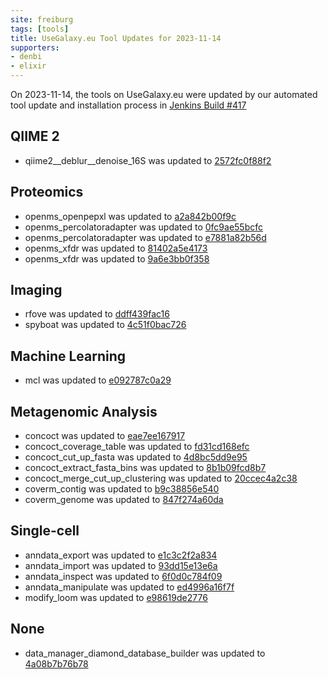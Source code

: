 ```yaml
---
site: freiburg
tags: [tools]
title: UseGalaxy.eu Tool Updates for 2023-11-14
supporters:
- denbi
- elixir
---
```


On 2023-11-14, the tools on UseGalaxy.eu were updated by our automated tool update and installation process in [Jenkins Build #417](https://build.galaxyproject.eu/job/usegalaxy-eu/job/install-tools/#417/)


## QIIME 2

- qiime2__deblur__denoise_16S was updated to [2572fc0f88f2](https://toolshed.g2.bx.psu.edu/view/q2d2/qiime2__deblur__denoise_16S/2572fc0f88f2)

## Proteomics

- openms_openpepxl was updated to [a2a842b00f9c](https://toolshed.g2.bx.psu.edu/view/galaxyp/openms_openpepxl/a2a842b00f9c)
- openms_percolatoradapter was updated to [0fc9ae55bcfc](https://toolshed.g2.bx.psu.edu/view/galaxyp/openms_percolatoradapter/0fc9ae55bcfc)
- openms_percolatoradapter was updated to [e7881a82b56d](https://toolshed.g2.bx.psu.edu/view/galaxyp/openms_percolatoradapter/e7881a82b56d)
- openms_xfdr was updated to [81402a5e4173](https://toolshed.g2.bx.psu.edu/view/galaxyp/openms_xfdr/81402a5e4173)
- openms_xfdr was updated to [9a6e3bb0f358](https://toolshed.g2.bx.psu.edu/view/galaxyp/openms_xfdr/9a6e3bb0f358)

## Imaging

- rfove was updated to [ddff439fac16](https://toolshed.g2.bx.psu.edu/view/imgteam/rfove/ddff439fac16)
- spyboat was updated to [4c51f0bac726](https://toolshed.g2.bx.psu.edu/view/iuc/spyboat/4c51f0bac726)

## Machine Learning

- mcl was updated to [e092787c0a29](https://toolshed.g2.bx.psu.edu/view/iuc/mcl/e092787c0a29)

## Metagenomic Analysis

- concoct was updated to [eae7ee167917](https://toolshed.g2.bx.psu.edu/view/iuc/concoct/eae7ee167917)
- concoct_coverage_table was updated to [fd31cd168efc](https://toolshed.g2.bx.psu.edu/view/iuc/concoct_coverage_table/fd31cd168efc)
- concoct_cut_up_fasta was updated to [4d8bc5dd9e95](https://toolshed.g2.bx.psu.edu/view/iuc/concoct_cut_up_fasta/4d8bc5dd9e95)
- concoct_extract_fasta_bins was updated to [8b1b09fcd8b7](https://toolshed.g2.bx.psu.edu/view/iuc/concoct_extract_fasta_bins/8b1b09fcd8b7)
- concoct_merge_cut_up_clustering was updated to [20ccec4a2c38](https://toolshed.g2.bx.psu.edu/view/iuc/concoct_merge_cut_up_clustering/20ccec4a2c38)
- coverm_contig was updated to [b9c38856e540](https://toolshed.g2.bx.psu.edu/view/iuc/coverm_contig/b9c38856e540)
- coverm_genome was updated to [847f274a60da](https://toolshed.g2.bx.psu.edu/view/iuc/coverm_genome/847f274a60da)

## Single-cell

- anndata_export was updated to [e1c3c2f2a834](https://toolshed.g2.bx.psu.edu/view/iuc/anndata_export/e1c3c2f2a834)
- anndata_import was updated to [93dd15e13e6a](https://toolshed.g2.bx.psu.edu/view/iuc/anndata_import/93dd15e13e6a)
- anndata_inspect was updated to [6f0d0c784f09](https://toolshed.g2.bx.psu.edu/view/iuc/anndata_inspect/6f0d0c784f09)
- anndata_manipulate was updated to [ed4996a16f7f](https://toolshed.g2.bx.psu.edu/view/iuc/anndata_manipulate/ed4996a16f7f)
- modify_loom was updated to [e98619de2776](https://toolshed.g2.bx.psu.edu/view/iuc/modify_loom/e98619de2776)

## None

- data_manager_diamond_database_builder was updated to [4a08b7b76b78](https://toolshed.g2.bx.psu.edu/view/iuc/data_manager_diamond_database_builder/4a08b7b76b78)

